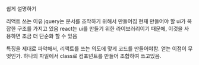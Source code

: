 쉽게 설명하기

리액트 쓰는 이유
jquery는 문서를 조작하기 위해서 만들어짐
현재 만들어야 할 ui가 복잡한 구조를 가지고 있음
react는 ui를 만들기 위한 라이브러리이기 때문에, 이것을 사용하면 조금 더 단순화 할 수 있음

특징을 제대로 파악해서, 리액트를 쓰는 의도에 맞게 코드를 만들어야함.
얻는 이점이 무엇인가.
하나의 파일에서 class로 컴포넌트를 만들어 조합하여 쓰고있음.